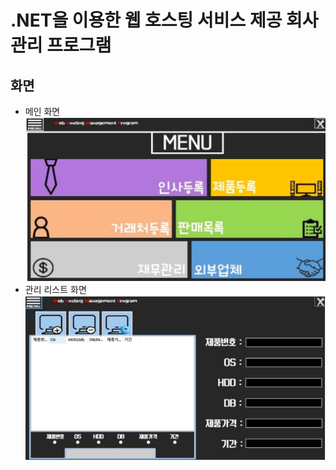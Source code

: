 .NET을 이용한 웹 호스팅 서비스 제공 회사 관리 프로그램
============================================

화면
----------------------
- 메인 화면 <br>
![ex_screenshot](./img/main_page.png)
- 관리 리스트 화면 <br>
![ex_screenshot](./img/manage_list_page.png)
